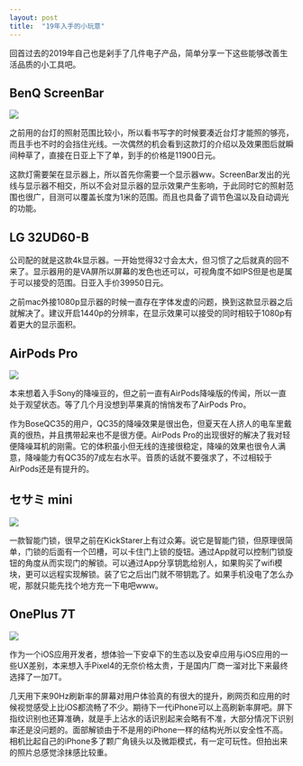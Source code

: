 ```yaml
---
layout: post
title:  "19年入手的小玩意"
---
```


回首过去的2019年自己也是剁手了几件电子产品，简单分享一下这些能够改善生活品质的小工具吧。

## BenQ ScreenBar

<img src="https://www.reviewgeek.com/thumbcache/0/0/f9fe59a5c6cf2bae3734cb6e16048dff/p/uploads/2018/06/78f4fc91.jpg">

之前用的台灯的照射范围比较小，所以看书写字的时候要凑近台灯才能照的够亮，而且手也不时的会挡住光线。一次偶然的机会看到这款灯的介绍以及效果图后就瞬间种草了，直接在日亚上下了单，到手的价格是11900日元。

这款灯需要架在显示器上，所以首先你需要一个显示器ww。ScreenBar发出的光线与显示器不相交，所以不会对显示器的显示效果产生影响，于此同时它的照射范围也很广，目测可以覆盖长度为1米的范围。而且也具备了调节色温以及自动调光的功能。

## LG 32UD60-B

公司配的就是这款4k显示器。一开始觉得32寸会太大，但习惯了之后就真的回不来了。显示器用的是VA屏所以屏幕的发色也还可以，可视角度不如IPS但是也是属于可以接受的范围。日亚入手价39950日元。

之前mac外接1080p显示器的时候一直存在字体发虚的问题，换到这款显示器之后就解决了。建议开启1440p的分辨率，在显示效果可以接受的同时相较于1080p有着更大的显示面积。

## AirPods Pro

<img src="https://media.idownloadblog.com/wp-content/uploads/2019/10/AirPods-Pro-teaser-011.jpg">

本来想着入手Sony的降噪豆的，但之前一直有AirPods降噪版的传闻，所以一直处于观望状态。等了几个月没想到苹果真的悄悄发布了AirPods Pro。

作为BoseQC35的用户，QC35的降噪效果是很出色，但夏天在人挤人的电车里戴真的很热，并且携带起来也不是很方便。AirPods Pro的出现很好的解决了我对轻便降噪耳机的刚需。它的体积虽小但无线的连接很稳定，降噪的效果也很令人满意，降噪能力有QC35的7成左右水平。音质的话就不要强求了，不过相较于AirPods还是有提升的。

## セサミ mini

<img src="https://cdn.shopify.com/s/files/1/0016/1870/6495/products/mini_shopfiy_white_1024x1024.jpg?v=1570839772">

一款智能门锁，很早之前在KickStarer上有过众筹。说它是智能门锁，但原理很简单，门锁的后面有一个凹槽，可以卡住门上锁的旋钮。通过App就可以控制门锁旋钮的角度从而实现门的解锁。可以通过App分享钥匙给别人，如果购买了wifi模块，更可以远程实现解锁。装了它之后出门就不带钥匙了。如果手机没电了怎么办呢，那就只能先找个地方充一下电吧www。

## OnePlus 7T

<img src="https://sm.ign.com/t/ign_nordic/gallery/o/oneplus-7t/oneplus-7t-hands-on_vsax.1080.jpg">

作为一个iOS应用开发者，想体验一下安卓下的生态以及安卓应用与iOS应用的一些UX差别，本来想入手Pixel4的无奈价格太贵，于是国内厂商一溜对比下来最终选择了一加7T。

几天用下来90Hz刷新率的屏幕对用户体验真的有很大的提升，刷网页和应用的时候视觉感受上比iOS都流畅了不少。期待下一代iPhone可以上高刷新率屏吧。屏下指纹识别也还算准确，就是手上沾水的话识别起来会略有不准，大部分情况下识别率还是没问题的。面部解锁由于不是用的iPhone一样的结构光所以安全性不高。相机比起自己的iPhone多了颗广角镜头以及微距模式，有一定可玩性。但拍出来的照片总感觉涂抹感比较重。




